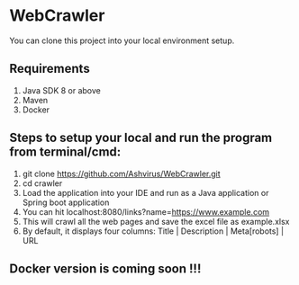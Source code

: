 # WebCrawler

You can clone this project into your local environment setup.

## Requirements
1. Java SDK 8 or above
2. Maven
3. Docker

## Steps to setup your local and run the program from terminal/cmd:
1. git clone https://github.com/Ashvirus/WebCrawler.git
2. cd crawler
3. Load the application into your IDE and run as a Java application or Spring boot application
4. You can hit localhost:8080/links?name=https://www.example.com
5. This will crawl all the web pages and save the excel file as example.xlsx
6. By default, it displays four columns: Title | Description | Meta[robots] | URL


## Docker version is coming soon !!!
